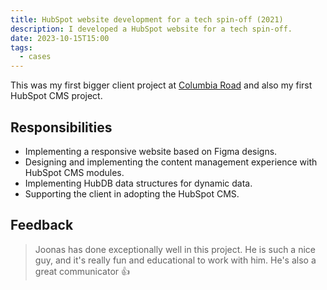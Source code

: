 ```yaml
---
title: HubSpot website development for a tech spin-off (2021)
description: I developed a HubSpot website for a tech spin-off.
date: 2023-10-15T15:00
tags:
  - cases
---
```


This was my first bigger client project at [Columbia Road](https://www.columbiaroad.com/) and also my first HubSpot CMS project.

## Responsibilities

- Implementing a responsive website based on Figma designs.
- Designing and implementing the content management experience with HubSpot CMS modules.
- Implementing HubDB data structures for dynamic data.
- Supporting the client in adopting the HubSpot CMS.

## Feedback

> Joonas has done exceptionally well in this project. He is such a nice guy, and it's really fun and educational to work with him. He's also a great communicator 👍
